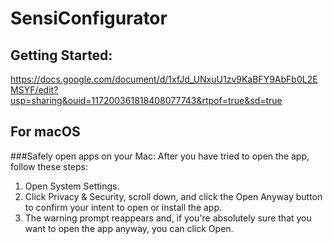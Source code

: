 # SensiConfigurator
## Getting Started: 
https://docs.google.com/document/d/1xfJd_UNxuU1zv9KaBFY9AbFb0L2EMSYF/edit?usp=sharing&ouid=117200361818408077743&rtpof=true&sd=true
## For macOS
###Safely open apps on your Mac:
After you have tried to open the app, follow these steps:
1. Open System Settings.
2. Click Privacy & Security, scroll down, and click the Open Anyway button to confirm your intent to open or install the app.
3. The warning prompt reappears and, if you're absolutely sure that you want to open the app anyway, you can click Open.

